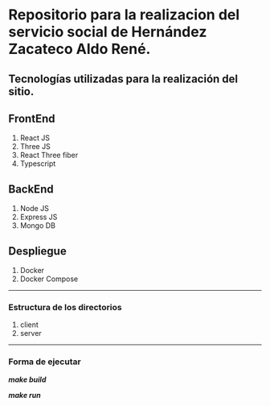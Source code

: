 # Repositorio para la realizacion del servicio social de Hernández Zacateco Aldo René.

## Tecnologías utilizadas para la realización del sitio.

## FrontEnd  
1. React JS
2. Three JS
3. React Three fiber
4. Typescript

## BackEnd 
1. Node JS
2. Express JS  
3. Mongo DB

## Despliegue 
1. Docker 
2. Docker Compose

---

### Estructura de los directorios
1. client
2. server

---

### Forma de ejecutar

***make build*** 

***make run***
